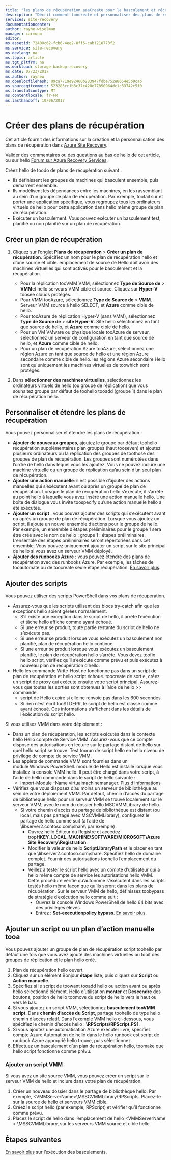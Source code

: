 ```yaml
---
title: "les plans de récupération aaaCreate pour le basculement et récupération dans Azure Site Recovery | Documents Microsoft"
description: "Décrit comment toocreate et personnaliser des plans de récupération d’Azure Site Recovery, toofail sur et récupérer des machines virtuelles et des serveurs physiques"
services: site-recovery
documentationcenter: 
author: rayne-wiselman
manager: carmonm
editor: 
ms.assetid: 72408c62-fcb6-4ee2-8ff5-cab1218773f2
ms.service: site-recovery
ms.devlang: na
ms.topic: article
ms.tgt_pltfrm: na
ms.workload: storage-backup-recovery
ms.date: 07/23/2017
ms.author: raynew
ms.openlocfilehash: 09ca7719e92460b283947fdbe752e8654e5b9cab
ms.sourcegitcommit: 523283cc1b3c37c428e77850964dc1c33742c5f0
ms.translationtype: MT
ms.contentlocale: fr-FR
ms.lasthandoff: 10/06/2017
---
```

# <a name="create-recovery-plans"></a>Créer des plans de récupération


Cet article fournit des informations sur la création et la personnalisation des plans de récupération dans [Azure Site Recovery](site-recovery-overview.md).

Valider des commentaires ou des questions au bas de hello de cet article, ou sur hello [Forum sur Azure Recovery Services](https://social.msdn.microsoft.com/forums/azure/home?forum=hypervrecovmgr).

 Créez hello de toodo de plans de récupération suivant :

* Ils définissent les groupes de machines qui basculent ensemble, puis démarrent ensemble.
* Ils modélisent les dépendances entre les machines, en les rassemblant au sein d’un groupe de plan de récupération. Par exemple, toofail sur et porter une application spécifique, vous regroupez tous les ordinateurs virtuels de hello pour cette application dans hello même groupe de plan de récupération.
* Exécuter un basculement. Vous pouvez exécuter un basculement test, planifié ou non planifié sur un plan de récupération.


## <a name="create-a-recovery-plan"></a>Créer un plan de récupération

1. Cliquez sur l’onglet **Plans de récupération** > **Créer un plan de récupération**.
   Spécifiez un nom pour le plan de récupération hello et d’une source et cible. emplacement de source de Hello doit avoir des machines virtuelles qui sont activés pour le basculement et la récupération.

    - Pour la réplication tooVMM VMM, sélectionnez **Type de Source de** > **VMM**et hello serveurs VMM cible et source. Cliquez sur **Hyper-V** toosee clouds protégés.
    - Pour VMM tooAzure, sélectionnez **Type de Source de** > **VMM**.  Serveur VMM source à hello SELECT, et **Azure** comme cible de hello.
    - Pour tooAzure de réplication Hyper-V (sans VMM), sélectionnez **Type de Source de** > **site Hyper-V**. Site hello sélectionnez en tant que source de hello, et **Azure** comme cible de hello.
    - Pour un VM VMware ou physique locale tooAzure de serveur, sélectionnez un serveur de configuration en tant que source de hello, et **Azure** comme cible de hello.
    - Pour un plan de récupération Azure tooAzure, sélectionnez une région Azure en tant que source de hello et une région Azure secondaire comme cible de hello. les régions Azure secondaire Hello sont qu'uniquement les machines virtuelles de toowhich sont protégés.
2. Dans **sélectionner des machines virtuelles**, sélectionnez les ordinateurs virtuels de hello (ou groupe de réplication) que vous souhaitez groupe par défaut de toohello tooadd (groupe 1) dans le plan de récupération hello.

## <a name="customize-and-extend-recovery-plans"></a>Personnaliser et étendre les plans de récupération

Vous pouvez personnaliser et étendre les plans de récupération :

- **Ajouter de nouveaux groupes**, ajoutez le groupe par défaut toohello récupération supplémentaires plan groupes (haut tooseven) et ajoutez plusieurs ordinateurs ou la réplication des groupes de toothose des groupes de plan de récupération. Les groupes sont numérotées dans l’ordre de hello dans lequel vous les ajoutez. Vous ne pouvez inclure une machine virtuelle ou un groupe de réplication qu’au sein d’un seul plan de récupération.
- **Ajouter une action manuelle**: il est possible d’ajouter des actions manuelles qui s’exécutent avant ou après un groupe de plan de récupération. Lorsque le plan de récupération hello s’exécute, il s’arrête au point hello à laquelle vous avez inséré une action manuelle hello. Une boîte de dialogue vous invite toospecify qu’une action manuelle hello a été exécutée.
- **Ajouter un script** : vous pouvez ajouter des scripts qui s’exécutent avant ou après un groupe de plan de récupération. Lorsque vous ajoutez un script, il ajoute un nouvel ensemble d’actions pour le groupe de hello. Par exemple, un ensemble d’étapes préliminaires pour le groupe 1 sera être créé avec le nom de hello : groupe 1 : étapes préliminaires. L’ensemble des étapes préliminaires seront répertoriées dans cet ensemble. Vous pouvez uniquement ajouter un script sur le site principal de hello si vous avez un serveur VMM déployé.
- **Ajouter des runbooks Azure** : vous pouvez étendre des plans de récupération avec des runbooks Azure. Par exemple, les tâches de tooautomate ou de toocreate seule étape récupération. [En savoir plus](site-recovery-runbook-automation.md).

## <a name="add-scripts"></a>Ajouter des scripts

Vous pouvez utiliser des scripts PowerShell dans vos plans de récupération.

 - Assurez-vous que les scripts utilisent des blocs try-catch afin que les exceptions hello soient gérées normalement.
    - S’il existe une exception dans le script de hello, il arrête l’exécution et tâche hello affiche comme ayant échoué.
    - Si une erreur se produit, toute partie restante du script de hello ne s’exécute pas.
    - Si une erreur se produit lorsque vous exécutez un basculement non planifié, plan de récupération hello continue.
    - Si une erreur se produit lorsque vous exécutez un basculement planifié, le plan de récupération hello s’arrête. Vous devez toofix hello script, vérifiez qu’il s’exécute comme prévu et puis exécutez à nouveau plan de récupération d’hello.
- Hello les commande Write-Host ne fonctionne pas dans un script de plan de récupération et hello script échoue. toocreate de sortie, créez un script de proxy qui exécute ensuite votre script principal. Assurez-vous que toutes les sorties sont obtenues à l’aide de hello >> commande.
  * script de Hello expire si elle ne renvoie pas dans les 600 secondes.
  * Si rien n’est écrit tooSTDERR, le script de hello est classé comme ayant échoué. Ces informations s’affichent dans les détails de l’exécution du script hello.

Si vous utilisez VMM dans votre déploiement :

* Dans un plan de récupération, les scripts exécutés dans le contexte hello Hello compte de Service VMM. Assurez-vous que ce compte dispose des autorisations en lecture sur le partage distant de hello sur quel hello script se trouve. Test toorun de script hello en hello niveau de privilège de compte de service VMM.
* Les applets de commande VMM sont fournies dans un module Windows PowerShell. module de Hello est installé lorsque vous installez la console VMM hello. Il peut être chargé dans votre script, à l’aide de hello commande dans le script de hello suivante :
   - Import-Module -Name virtualmachinemanager. [Plus d’informations](https://technet.microsoft.com/library/hh875013.aspx)
* Vérifiez que vous disposez d’au moins un serveur de bibliothèque au sein de votre déploiement VMM. Par défaut, chemin d’accès du partage de bibliothèque hello pour un serveur VMM se trouve localement sur le serveur VMM, avec le nom du dossier hello MSCVMMLibrary de hello.
    * Si votre chemin d’accès du partage de bibliothèque est distant (ou local, mais pas partagé avec MSCVMMLibrary), configurez le partage de hello comme suit (à l’aide de \\libserver2.contoso.com\share\ par exemple) :
      * Ouvrez hello Éditeur du Registre et accédez trop**HKEY_LOCAL_MACHINE\SOFTWARE\MICROSOFT\Azure Site Recovery\Registration**.
      * Modifier la valeur de hello **ScriptLibraryPath** et le placer en tant que \\libserver2.contoso.com\share\. Spécifiez hello de domaine complet. Fournir des autorisations toohello l’emplacement du partage.
      * Veillez à tester le script hello avec un compte d’utilisateur qui a hello même compte de service les autorisations hello VMM. Cette procédure vérifie qu’autonome s’exécutent dans les scripts testés hello même façon que qu’ils seront dans les plans de récupération. Sur le serveur VMM de hello, définissez toobypass de stratégie d’exécution hello comme suit :
        * Ouvrez la console Windows PowerShell de hello 64 bits avec des privilèges élevés.
        * Entrez : **Set-executionpolicy bypass**. [En savoir plus](https://technet.microsoft.com/library/ee176961.aspx).

## <a name="add-a-script-or-manual-action-tooa-plan"></a>Ajouter un script ou un plan d’action manuelle tooa

Vous pouvez ajouter un groupe de plan de récupération script toohello par défaut une fois que vous avez ajouté des machines virtuelles ou tooit des groupes de réplication et le plan hello créé.

1. Plan de récupération hello ouvert.
2. Cliquez sur un élément Bonjour **étape** liste, puis cliquez sur **Script** ou **Action manuelle**.
3. Spécifiez si le script de toowant tooadd hello ou action avant ou après hello sélectionné élément. Hello d’utilisation **monter** et **Descendre** des boutons, position de hello toomove du script de hello vers le haut ou vers le bas.
4. Si vous ajoutez un script VMM, sélectionnez **basculement tooVMM script**. Dans **chemin d’accès du Script**, partage toohello de type hello chemin d’accès relatif. Dans l’exemple VMM hello ci-dessous, vous spécifiez le chemin d’accès hello : **\RPScripts\RPScript.PS1**.
5. Si vous ajoutez une automatisation Azure exécuter livre, spécifiez compte Azure Automation de hello dans le hello runbook est script de runbook Azure approprié hello trouve, puis sélectionnez.
6. Effectuez un basculement d’un plan de récupération hello, toomake que hello script fonctionne comme prévu.


### <a name="add-a-vmm-script"></a>Ajouter un script VMM

Si vous avez un site source VMM, vous pouvez créer un script sur le serveur VMM de hello et inclure dans votre plan de récupération.

1. Créer un nouveau dossier dans le partage de bibliothèque hello. Par exemple, \<VMMServerName>\MSSCVMMLibrary\RPScripts. Placez-le sur la source de hello et serveurs VMM cible.
2. Créez le script hello (par exemple, RPScript) et vérifier qu’il fonctionne comme prévu.
3. Placez le script de hello dans l’emplacement de hello \<VMMServerName > \MSSCVMMLibrary, sur les serveurs VMM source et cible hello.


## <a name="next-steps"></a>Étapes suivantes

[En savoir plus](site-recovery-failover.md) sur l’exécution des basculements.
